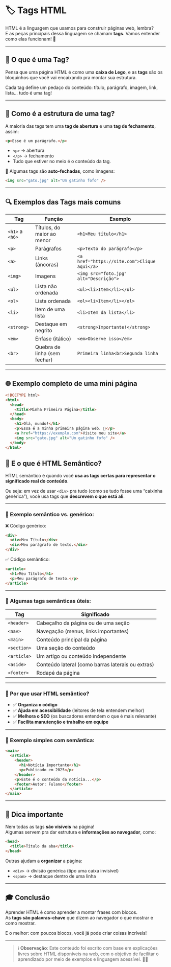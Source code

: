 # 🏷️ Tags HTML

HTML é a linguagem que usamos para construir páginas web, lembra?  
E as peças principais dessa linguagem se chamam **tags**. Vamos entender como elas funcionam! 🧩

---

## 🧠 O que é uma Tag?

Pensa que uma página HTML é como uma **caixa de Lego**, e as **tags** são os bloquinhos que você vai encaixando pra montar sua estrutura.

Cada tag define um pedaço do conteúdo: título, parágrafo, imagem, link, lista… tudo é uma tag!

---

## 🧱 Como é a estrutura de uma tag?

A maioria das tags tem uma **tag de abertura** e uma **tag de fechamento**, assim:

```html
<p>Esse é um parágrafo.</p>
```

- `<p>` → abertura
- `</p>` → fechamento
- Tudo que estiver no meio é o conteúdo da tag.

🔹 Algumas tags são **auto-fechadas**, como imagens:

```html
<img src="gato.jpg" alt="Um gatinho fofo" />
```

---

## 🔍 Exemplos das Tags mais comuns

| Tag             | Função                       | Exemplo                                      |
| --------------- | ---------------------------- | -------------------------------------------- |
| `<h1>` a `<h6>` | Títulos, do maior ao menor   | `<h1>Meu título</h1>`                        |
| `<p>`           | Parágrafos                   | `<p>Texto do parágrafo</p>`                  |
| `<a>`           | Links (âncoras)              | `<a href="https://site.com">Clique aqui</a>` |
| `<img>`         | Imagens                      | `<img src="foto.jpg" alt="Descrição">`       |
| `<ul>`          | Lista não ordenada           | `<ul><li>Item</li></ul>`                     |
| `<ol>`          | Lista ordenada               | `<ol><li>Item</li></ol>`                     |
| `<li>`          | Item de uma lista            | `<li>Item da lista</li>`                     |
| `<strong>`      | Destaque em negrito          | `<strong>Importante!</strong>`               |
| `<em>`          | Ênfase (itálico)             | `<em>Observe isso</em>`                      |
| `<br>`          | Quebra de linha (sem fechar) | `Primeira linha<br>Segunda linha`            |

---

## 🌐 Exemplo completo de uma mini página

```html
<!DOCTYPE html>
<html>
  <head>
    <title>Minha Primeira Página</title>
  </head>
  <body>
    <h1>Olá, mundo!</h1>
    <p>Essa é a minha primeira página web. 🎉</p>
    <a href="https://exemplo.com">Visite meu site</a>
    <img src="gato.jpg" alt="Um gatinho fofo" />
  </body>
</html>
```

## 🧠 E o que é HTML Semântico?

HTML semântico é quando você **usa as tags certas para representar o significado real do conteúdo**.

Ou seja: em vez de usar `<div>` pra tudo (como se tudo fosse uma “caixinha genérica”), você usa tags que **descrevem o que está ali**.

---

### 🧾 Exemplo semântico vs. genérico:

❌ Código genérico:

```html
<div>
  <div>Meu Título</div>
  <div>Meu parágrafo de texto.</div>
</div>
```

✅ Código semântico:

```html
<article>
  <h1>Meu Título</h1>
  <p>Meu parágrafo de texto.</p>
</article>
```

---

### 🧩 Algumas tags semânticas úteis:

| Tag         | Significado                                       |
| ----------- | ------------------------------------------------- |
| `<header>`  | Cabeçalho da página ou de uma seção               |
| `<nav>`     | Navegação (menus, links importantes)              |
| `<main>`    | Conteúdo principal da página                      |
| `<section>` | Uma seção do conteúdo                             |
| `<article>` | Um artigo ou conteúdo independente                |
| `<aside>`   | Conteúdo lateral (como barras laterais ou extras) |
| `<footer>`  | Rodapé da página                                  |

---

### 🦾 Por que usar HTML semântico?

- ✅ **Organiza o código**
- ✅ **Ajuda em acessibilidade** (leitores de tela entendem melhor)
- ✅ **Melhora o SEO** (os buscadores entendem o que é mais relevante)
- ✅ **Facilita manutenção e trabalho em equipe**

---

### 🧪 Exemplo simples com semântica:

```html
<main>
  <article>
    <header>
      <h1>Notícia Importante</h1>
      <p>Publicado em 2025</p>
    </header>
    <p>Este é o conteúdo da notícia...</p>
    <footer>Autor: Fulano</footer>
  </article>
</main>
```

---

## 📌 Dica importante

Nem todas as tags **são visíveis** na página!  
Algumas servem pra dar estrutura e **informações ao navegador**, como:

```html
<head>
  <title>Título da aba</title>
</head>
```

Outras ajudam a **organizar** a página:

- `<div>` → divisão genérica (tipo uma caixa invisível)
- `<span>` → destaque dentro de uma linha

---

## 🎓 Conclusão

Aprender HTML é como aprender a montar frases com blocos.  
As **tags são palavras-chave** que dizem ao navegador o que mostrar e como mostrar.

E o melhor: com poucos blocos, você já pode criar coisas incríveis!

---

> ℹ️ **Observação**: Este conteúdo foi escrito com base em explicações livres sobre HTML disponíveis na web, com o objetivo de facilitar o aprendizado por meio de exemplos e linguagem acessível. 📘✨
